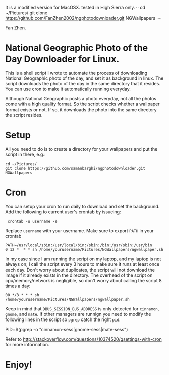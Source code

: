 It is a modified version for MacOSX.
tested in High Sierra only.
··
		cd ~/Pictures/
		git clone https://github.com/FanZhen2002/ngphotodownloader.git NGWallpapers
····

Fan Zhen.


National Geographic Photo of the Day Downloader for Linux.
=================
  This is a shell script I wrote to automate the process of downloading National Geographic photo of the day, and
  set it as background in linux. The script downloads the photo of the day in the same directory that it resides. You
  can use cron to make it automatically running everyday.

  Although National Geographic posts a photo everyday, not all the photos come with a high quality format. So the script       checks whether a wallpaper format exists or not. If so, it downloads the photo into the same directory the script resides.

Setup
=================

  All you need to do is to create a directory for your wallpapers and put the script in there, e.g.:

    cd ~/Pictures/
    git clone https://github.com/samanbarghi/ngphotodownloader.git NGWallpapers



Cron
=================
  You can setup your cron to run daily to download and set the background. Add the following to current user's crontab by issueing:

     crontab -u username -e

  Replace  `username` with your username. Make sure to export `PATH` in your crontab

    PATH=/usr/local/sbin:/usr/local/bin:/sbin:/bin:/usr/sbin:/usr/bin
    0 12 *  * * sh /home/yourusername/Pictures/NGWallpapers/ngwallpaper.sh

  In my case since I am running the script on my laptop, and my laptop is not always on; I call the script every 3 hours to make sure it runs at least once each day. Don't worry about duplicates, the script will not download the image if it already exists in the directory. The overhead of the script on cpu/memory/network is negligible, so don't worry about calling the script 8 times a day:

    00 */3 * * * sh /home/yourusername/Pictures/NGWallpapers/ngwallpaper.sh

 Keep in mind that   `DBUS_SESSION_BUS_ADDRESS` is only detected for `cinnamon`, `gnome`, and `mate`. If other managers are runnign  you need to modify the following lines in the script so `pgrep` catch the right `pid`:

  PID=$(pgrep -o "cinnamon-sess|gnome-sess|mate-sess")

Refer to http://stackoverflow.com/questions/10374520/gsettings-with-cron for more information.

Enjoy!
=================




